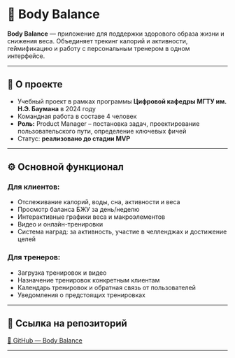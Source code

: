 # 🧘 Body Balance

**Body Balance** — приложение для поддержки здорового образа жизни и снижения веса. Объединяет трекинг калорий и активности, геймификацию и работу с персональным тренером в одном интерфейсе.

---

## 📌 О проекте

- Учебный проект в рамках программы **Цифровой кафедры МГТУ им. Н.Э. Баумана** в 2024 году
- Командная работа в составе 4 человек
- **Роль:** Product Manager – постановка задач, проектирование пользовательского пути, определение ключевых фичей
- Статус: **реализовано до стадии MVP**

---

## ⚙️ Основной функционал

### Для клиентов:
- Отслеживание калорий, воды, сна, активности и веса
- Просмотр баланса БЖУ за день/неделю
- Интерактивные графики веса и макроэлементов
- Видео и онлайн-тренировки
- Система наград: за активность, участие в челленджах и достижение целей

### Для тренеров:
- Загрузка тренировок и видео
- Назначение тренировок конкретным клиентам
- Календарь тренировок и обратная связь от пользователей
- Уведомления о предстоящих тренировках

---

## 🔗 Ссылка на репозиторий

[📂 GitHub — Body Balance](https://github.com/BMSTU-LYGO/Fitness-app.git)

---
